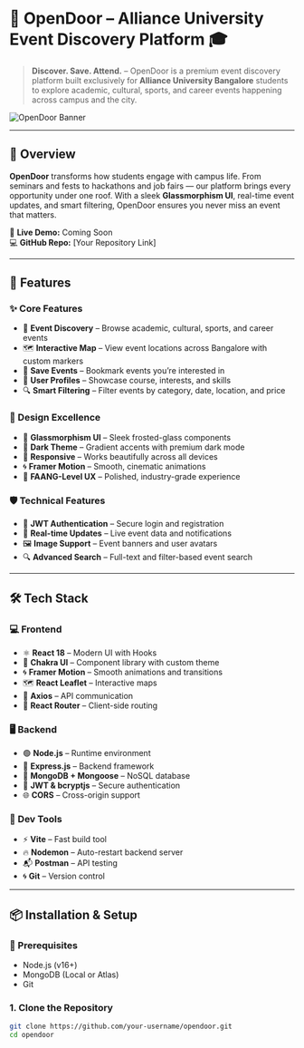 # 🚪 OpenDoor – Alliance University Event Discovery Platform 🎓

> **Discover. Save. Attend.** – OpenDoor is a premium event discovery platform built exclusively for **Alliance University Bangalore** students to explore academic, cultural, sports, and career events happening across campus and the city.

![OpenDoor Banner](https://via.placeholder.com/1200x400/1a365d/ffffff?text=OpenDoor+-+Alliance+University+Events)

---

## 🌟 Overview

**OpenDoor** transforms how students engage with campus life. From seminars and fests to hackathons and job fairs — our platform brings every opportunity under one roof. With a sleek **Glassmorphism UI**, real-time event updates, and smart filtering, OpenDoor ensures you never miss an event that matters.

🔗 **Live Demo:** Coming Soon  
💻 **GitHub Repo:** [Your Repository Link]

---

## 🚀 Features

### ✨ Core Features
- 🎯 **Event Discovery** – Browse academic, cultural, sports, and career events  
- 🗺️ **Interactive Map** – View event locations across Bangalore with custom markers  
- 💾 **Save Events** – Bookmark events you’re interested in  
- 👤 **User Profiles** – Showcase course, interests, and skills  
- 🔍 **Smart Filtering** – Filter events by category, date, location, and price  

### 🎨 Design Excellence
- 🧊 **Glassmorphism UI** – Sleek frosted-glass components  
- 🌙 **Dark Theme** – Gradient accents with premium dark mode  
- 📱 **Responsive** – Works beautifully across all devices  
- 🌀 **Framer Motion** – Smooth, cinematic animations  
- 🧠 **FAANG-Level UX** – Polished, industry-grade experience  

### 🛡️ Technical Features
- 🔐 **JWT Authentication** – Secure login and registration  
- 🔁 **Real-time Updates** – Live event data and notifications  
- 🖼️ **Image Support** – Event banners and user avatars  
- 🔍 **Advanced Search** – Full-text and filter-based event search  

---

## 🛠️ Tech Stack

### 💻 Frontend
- ⚛️ **React 18** – Modern UI with Hooks  
- 🎨 **Chakra UI** – Component library with custom theme  
- 🌀 **Framer Motion** – Smooth animations and transitions  
- 🗺️ **React Leaflet** – Interactive maps  
- 🔗 **Axios** – API communication  
- 🧭 **React Router** – Client-side routing  

### 🖥️ Backend
- 🟢 **Node.js** – Runtime environment  
- 🚀 **Express.js** – Backend framework  
- 🍃 **MongoDB + Mongoose** – NoSQL database  
- 🔐 **JWT & bcryptjs** – Secure authentication  
- 🌐 **CORS** – Cross-origin support  

### 🧪 Dev Tools
- ⚡ **Vite** – Fast build tool  
- 🔥 **Nodemon** – Auto-restart backend server  
- 📬 **Postman** – API testing  
- 🌀 **Git** – Version control  

---

## 📦 Installation & Setup

### 📌 Prerequisites
- Node.js (v16+)
- MongoDB (Local or Atlas)
- Git

### 1. Clone the Repository
```bash
git clone https://github.com/your-username/opendoor.git
cd opendoor
